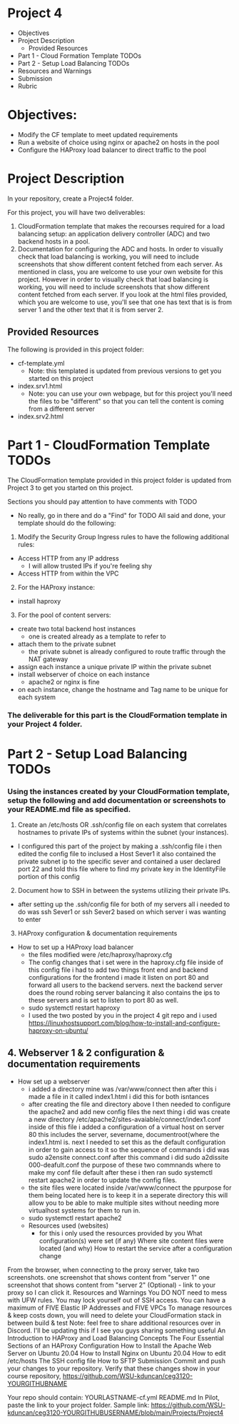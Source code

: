 # Project 4
- Objectives
- Project Description
  -  Provided Resources
- Part 1 - Cloud Formation Template TODOs
- Part 2 - Setup Load Balancing TODOs
- Resources and Warnings
- Submission
- Rubric
# Objectives:
- Modify the CF template to meet updated requirements
- Run a website of choice using nginx or apache2 on hosts in the pool
- Configure the HAProxy load balancer to direct traffic to the pool
# Project Description
In your repository, create a Project4 folder.

For this project, you will have two deliverables:

1. CloudFormation template that makes the recourses required for a load balancing setup: an application delivery controller (ADC) and two backend hosts in a pool.
2. Documentation for configuring the ADC and hosts. In order to visually check that load balancing is working, you will need to include screenshots that show different content fetched from each server.
As mentioned in class, you are welcome to use your own website for this project. However in order to visually check that load balancing is working, you will need to include screenshots that show different content
fetched from each server. If you look at the html files provided, which you are welcome to use, you'll see that one has text that is is from server 1 and the other text that it is from server 2.

## Provided Resources
The following is provided in this project folder:

- cf-template.yml
  - Note: this templated is updated from previous versions to get you started on this project
- index.srv1.html
  - Note: you can use your own webpage, but for this project you'll need the files to be "different" so that you can tell the content is coming from a different server
- index.srv2.html
# Part 1 - CloudFormation Template TODOs
The CloudFormation template provided in this project folder is updated from Project 3 to get you started on this project.

Sections you should pay attention to have comments with TODO

- No really, go in there and do a "Find" for TODO
All said and done, your template should do the following:

1. Modify the Security Group Ingress rules to have the following additional rules:
  - Access HTTP from any IP address
    - I will allow trusted IPs if you're feeling shy
  - Access HTTP from within the VPC
2. For the HAProxy instance:
  - install haproxy
3. For the pool of content servers:
  - create two total backend host instances
    - one is created already as a template to refer to
  - attach them to the private subnet
    - the private subnet is already configured to route traffic through the NAT gateway
  - assign each instance a unique private IP within the private subnet
  - install webserver of choice on each instance
    - apache2 or nginx is fine
  - on each instance, change the hostname and Tag name to be unique for each system
### The deliverable for this part is the CloudFormation template in your Project 4 folder.

# Part 2 - Setup Load Balancing TODOs
### Using the instances created by your CloudFormation template, setup the following and add documentation or screenshots to your README.md file as specified.

1. Create an /etc/hosts OR .ssh/config file on each system that correlates hostnames to private IPs of systems within the subnet (your instances).
  - I configured this part of the project by making a .ssh/config file i then edited the config file to inclused a Host Sever1 it also contained the private subnet ip to the specific sever and contained a user declared port 22 and told this file where to find my private key in the IdentityFile portion of this config 
2. Document how to SSH in between the systems utilizing their private IPs.
  - after setting up the .ssh/config file for both of my servers all i needed to do was ssh Sever1 or ssh Sever2 based on which server i was wanting to enter
3. HAProxy configuration & documentation requirements
  - How to set up a HAProxy load balancer
    - the files modified were /etc/haproxy/haproxy.cfg
    - The config changes that i set were in the haproxy.cfg file inside of this config file i had to add two things front end and backend configurations for the frontend i made it listen on port 80 and forward all users to the backend servers. next the backend server does the round robing server balancing it also contains the ips to these servers and is set to listen to port 80 as well. 
    - sudo systemctl restart haproxy 
    -  I used the two posted by you in the project 4 git repo and i used https://linuxhostsupport.com/blog/how-to-install-and-configure-haproxy-on-ubuntu/
## 4. Webserver 1 & 2 configuration & documentation requirements
  - How set up a webserver
    - i added a directory mine was /var/www/connect then after this i made a file in it called index1.html i did this for both isntances
    - after creating the file and directory above I then needed to configure the apache2 and add new config files the next thing i did was create a new directory /etc/apache2/sites-avaiable/connect/index1.conf inside of this file i added a configuration of a virtual host on server 80 this includes the server, severname, documentroot(where the index1.html is. next I needed to set this as the default configuration in order to gain access to it so the sequence of commands i did was sudo a2ensite connect.conf after this command i did sudo a2dissite 000-deafult.conf the purpose of these two commnands where to make my conf file default after these i then ran sudo systemctl restart apache2 in order to update the config files. 
    - the site files were located inside /var/www/connect the ppurpose for them being located here is to keep it in a seperate directory this will allow you to be able to make multiple sites without needing more virtualhost systems for them to run in.
    - sudo systemctl restart apache2
    - Resources used (websites)
      - for this i only used the resources provided by you 
What configuration(s) were set (if any)
Where site content files were located (and why)
How to restart the service after a configuration change

From the browser, when connecting to the proxy server, take two screenshots.
one screenshot that shows content from "server 1"
one screenshot that shows content from "server 2"
(Optional) - link to your proxy so I can click it.
Resources and Warnings
You DO NOT need to mess with UFW rules. You may lock yourself out of SSH access.
You can have a maximum of FIVE Elastic IP Addresses and FIVE VPCs
To manage resources & keep costs down, you will need to delete your CloudFormation stack in between build & test
Note: feel free to share additional resources over in Discord. I'll be updating this if I see you guys sharing something useful
An Introduction to HAProxy and Load Balancing Concepts
The Four Essential Sections of an HAProxy Configuration
How to Install the Apache Web Server on Ubuntu 20.04
How to Install Nginx on Ubuntu 20.04
How to edit /etc/hosts
The SSH config file
How to SFTP
Submission
Commit and push your changes to your repository. Verify that these changes show in your course
repository, https://github.com/WSU-kduncan/ceg3120-YOURGITHUBNAME

Your repo should contain:
YOURLASTNAME-cf.yml
README.md
In Pilot, paste the link to your project folder.
Sample link: https://github.com/WSU-kduncan/ceg3120-YOURGITHUBUSERNAME/blob/main/Projects/Project4
